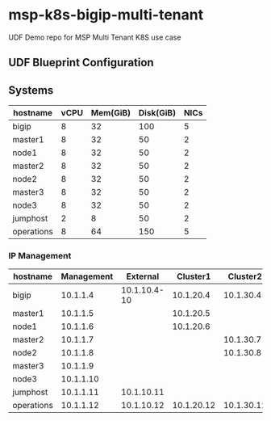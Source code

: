 # msp-k8s-bigip-multi-tenant
UDF Demo repo for MSP Multi Tenant K8S use case

## UDF Blueprint Configuration

## Systems

| hostname   | vCPU | Mem(GiB) | Disk(GiB) | NICs |
|------------|------|----------|-----------|------|
| bigip      | 8    | 32       | 100       | 5    |
| master1    | 8    | 32       | 50        | 2    |
| node1      | 8    | 32       | 50        | 2    |
| master2    | 8    | 32       | 50        | 2    |
| node2      | 8    | 32       | 50        | 2    |
| master3    | 8    | 32       | 50        | 2    |
| node3      | 8    | 32       | 50        | 2    |
| jumphost   | 2    | 8        | 50        | 2    |
| operations | 8    | 64       | 150       | 5    |

### IP Management

| hostname   | Management | External     | Cluster1   | Cluster2   | Cluster3   |
|------------|------------|--------------|------------|------------|------------|
| bigip      | 10.1.1.4   | 10.1.10.4-10 | 10.1.20.4  | 10.1.30.4  | 10.1.40.4  |
| master1    | 10.1.1.5   |              | 10.1.20.5  |            |            |
| node1      | 10.1.1.6   |              | 10.1.20.6  |            |            |
| master2    | 10.1.1.7   |              |            | 10.1.30.7  |            |
| node2      | 10.1.1.8   |              |            | 10.1.30.8  |            |
| master3    | 10.1.1.9   |              |            |            | 10.1.40.9  |
| node3      | 10.1.1.10  |              |            |            | 10.1.40.10 |
| jumphost   | 10.1.1.11  | 10.1.10.11   |            |            |            |
| operations | 10.1.1.12  | 10.1.10.12   | 10.1.20.12 | 10.1.30.12 | 10.1.40.12 |

